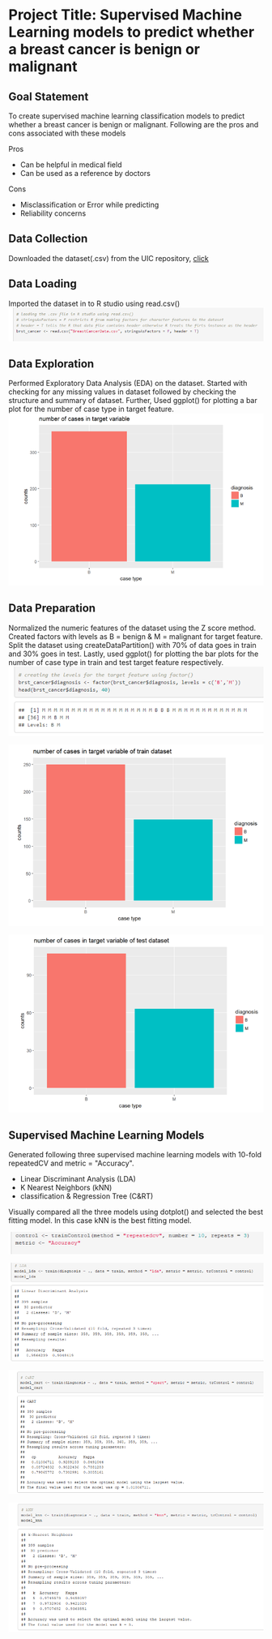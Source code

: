 # Project Title: Supervised Machine Learning models to predict whether a breast cancer is benign or malignant

## Goal Statement
To create supervised machine learning classification models to predict whether a breast cancer is benign or malignant. Following are the pros and cons associated with these models

Pros
- Can be helpful in medical field
- Can be used as a reference by doctors

Cons
- Misclassification or Error while predicting
- Reliability concerns

## Data Collection
Downloaded the dataset(.csv) from the UIC repository, [click](https://archive.ics.uci.edu/ml/datasets/Breast+Cancer+Wisconsin+(Diagnostic))

## Data Loading
Imported the dataset in to R studio using read.csv()
![Data Loading](https://github.com/rohitraturi/Supervised-Machine-Learning/blob/master/Breast%20Cancer/Analysis/data%20loading.PNG)

## Data Exploration
Performed Exploratory Data Analysis (EDA) on the dataset. Started with checking for any missing values in dataset followed by checking the structure and summary of dataset. Further, Used ggplot() for plotting a bar plot for the number of case type in target feature.
![Data Exploration](https://github.com/rohitraturi/Supervised-Machine-Learning/blob/master/Breast%20Cancer/Analysis/number%20of%20cases%20in%20dataset.PNG)

## Data Preparation
Normalized the numeric features of the dataset using the Z score method. Created factors with levels as B = benign & M = malignant for target feature. Split the dataset using createDataPartition() with 70% of data goes in train and 30% goes in test. Lastly, used ggplot() for plotting the bar plots for the number of case type in train and test target feature respectively.
![Factor for Target Feature](https://github.com/rohitraturi/Supervised-Machine-Learning/blob/master/Breast%20Cancer/Analysis/creating%20factor%20for%20target%20variable.PNG)

![Number of Case in Train](https://github.com/rohitraturi/Supervised-Machine-Learning/blob/master/Breast%20Cancer/Analysis/number%20of%20cases%20in%20train%20dataset.PNG)

![Number of Case in Test](https://github.com/rohitraturi/Supervised-Machine-Learning/blob/master/Breast%20Cancer/Analysis/number%20of%20cases%20in%20test%20dataset.PNG)

## Supervised Machine Learning Models
Generated following three supervised machine learning models with 10-fold repeatedCV and metric = "Accuracy".

- Linear Discriminant Analysis (LDA)
- K Nearest Neighbors (kNN)
- classification & Regression Tree (C&RT)

Visually compared all the three models using dotplot() and selected the best fitting model. In this case kNN is the best fitting model.

![CV](https://github.com/rohitraturi/Supervised-Machine-Learning/blob/master/Breast%20Cancer/Analysis/10fold%20repeatedCV.PNG)

![LDA Model](https://github.com/rohitraturi/Supervised-Machine-Learning/blob/master/Breast%20Cancer/Analysis/LDA.PNG)

![C&RT Model](https://github.com/rohitraturi/Supervised-Machine-Learning/blob/master/Breast%20Cancer/Analysis/C&RT.PNG)

![KNN Model](https://github.com/rohitraturi/Supervised-Machine-Learning/blob/master/Breast%20Cancer/Analysis/KNN.PNG)
